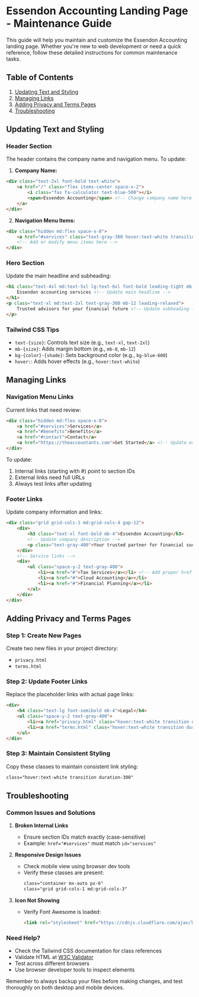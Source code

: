 # Essendon Accounting Landing Page - Maintenance Guide

This guide will help you maintain and customize the Essendon Accounting landing page. Whether you're new to web development or need a quick reference, follow these detailed instructions for common maintenance tasks.

## Table of Contents
1. [Updating Text and Styling](#updating-text-and-styling)
2. [Managing Links](#managing-links)
3. [Adding Privacy and Terms Pages](#adding-privacy-and-terms-pages)
4. [Troubleshooting](#troubleshooting)

## Updating Text and Styling

### Header Section
The header contains the company name and navigation menu. To update:

1. **Company Name:**
```html
<div class="text-2xl font-bold text-white">
    <a href="/" class="flex items-center space-x-2">
        <i class="fas fa-calculator text-blue-500"></i>
        <span>Essendon Accounting</span> <!-- Change company name here -->
    </a>
</div>
```

2. **Navigation Menu Items:**
```html
<div class="hidden md:flex space-x-8">
    <a href="#services" class="text-gray-300 hover:text-white transition duration-300">Services</a>
    <!-- Add or modify menu items here -->
</div>
```

### Hero Section
Update the main headline and subheading:
```html
<h1 class="text-4xl md:text-5xl lg:text-6xl font-bold leading-tight mb-8 bg-gradient-to-r from-blue-400 to-blue-600 bg-clip-text text-transparent">
    Essendon accounting services <!-- Update main headline -->
</h1>
<p class="text-xl md:text-2xl text-gray-300 mb-12 leading-relaxed">
    Trusted advisors for your financial future <!-- Update subheading -->
</p>
```

### Tailwind CSS Tips
- `text-{size}`: Controls text size (e.g., `text-xl`, `text-2xl`)
- `mb-{size}`: Adds margin bottom (e.g., `mb-8`, `mb-12`)
- `bg-{color}-{shade}`: Sets background color (e.g., `bg-blue-600`)
- `hover:`: Adds hover effects (e.g., `hover:text-white`)

## Managing Links

### Navigation Menu Links
Current links that need review:
```html
<div class="hidden md:flex space-x-8">
    <a href="#services">Services</a>
    <a href="#benefits">Benefits</a>
    <a href="#contact">Contact</a>
    <a href="https://theaccountants.com">Get Started</a> <!-- Update external link -->
</div>
```

To update:
1. Internal links (starting with #) point to section IDs
2. External links need full URLs
3. Always test links after updating

### Footer Links
Update company information and links:
```html
<div class="grid grid-cols-1 md:grid-cols-4 gap-12">
    <div>
        <h3 class="text-xl font-bold mb-4">Essendon Accounting</h3>
        <!-- Update company description -->
        <p class="text-gray-400">Your trusted partner for financial success.</p>
    </div>
    <!-- Service links -->
    <div>
        <ul class="space-y-2 text-gray-400">
            <li><a href="#">Tax Services</a></li> <!-- Add proper href -->
            <li><a href="#">Cloud Accounting</a></li>
            <li><a href="#">Financial Planning</a></li>
        </ul>
    </div>
</div>
```

## Adding Privacy and Terms Pages

### Step 1: Create New Pages
Create two new files in your project directory:
- `privacy.html`
- `terms.html`

### Step 2: Update Footer Links
Replace the placeholder links with actual page links:
```html
<div>
    <h4 class="text-lg font-semibold mb-4">Legal</h4>
    <ul class="space-y-2 text-gray-400">
        <li><a href="privacy.html" class="hover:text-white transition duration-300">Privacy Policy</a></li>
        <li><a href="terms.html" class="hover:text-white transition duration-300">Terms of Service</a></li>
    </ul>
</div>
```

### Step 3: Maintain Consistent Styling
Copy these classes to maintain consistent link styling:
```html
class="hover:text-white transition duration-300"
```

## Troubleshooting

### Common Issues and Solutions

1. **Broken Internal Links**
   - Ensure section IDs match exactly (case-sensitive)
   - Example: `href="#services"` must match `id="services"`

2. **Responsive Design Issues**
   - Check mobile view using browser dev tools
   - Verify these classes are present:
     ```html
     class="container mx-auto px-6"
     class="grid grid-cols-1 md:grid-cols-3"
     ```

3. **Icon Not Showing**
   - Verify Font Awesome is loaded:
     ```html
     <link rel="stylesheet" href="https://cdnjs.cloudflare.com/ajax/libs/font-awesome/6.0.0/css/all.min.css">
     ```

### Need Help?
- Check the Tailwind CSS documentation for class references
- Validate HTML at [W3C Validator](https://validator.w3.org/)
- Test across different browsers
- Use browser developer tools to inspect elements

Remember to always backup your files before making changes, and test thoroughly on both desktop and mobile devices.